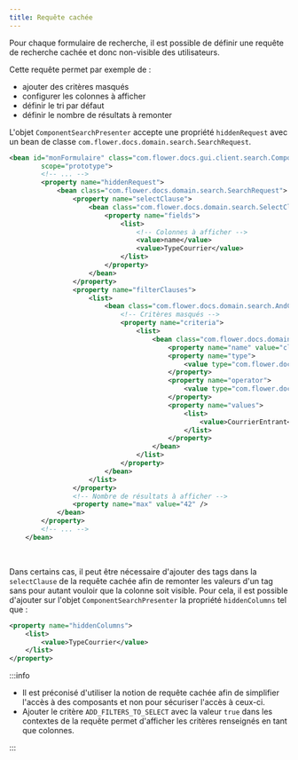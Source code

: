 ```yaml
---
title: Requête cachée
---
```


Pour chaque formulaire de recherche, il est possible de définir une requête de recherche cachée et donc non-visible des utilisateurs.

Cette requête permet par exemple de : 

* ajouter des critères masqués
* configurer les colonnes à afficher
* définir le tri par défaut
* définir le nombre de résultats à remonter


L'objet `ComponentSearchPresenter` accepte une propriété `hiddenRequest` avec un bean de classe `com.flower.docs.domain.search.SearchRequest`.


```xml
<bean id="monFormulaire" class="com.flower.docs.gui.client.search.ComponentSearchPresenter"
		scope="prototype">
		<!-- ... -->
		<property name="hiddenRequest">
			<bean class="com.flower.docs.domain.search.SearchRequest">
				<property name="selectClause">
					<bean class="com.flower.docs.domain.search.SelectClause">
						<property name="fields">
							<list>
								<!-- Colonnes à afficher -->
								<value>name</value>
								<value>TypeCourrier</value>
							</list>
						</property>
					</bean>
				</property>
				<property name="filterClauses">
					<list>
						<bean class="com.flower.docs.domain.search.AndClause">
							<!-- Critères masqués -->
							<property name="criteria">
								<list>
									<bean class="com.flower.docs.domain.search.Criterion">
										<property name="name" value="classid" />
										<property name="type">
											<value type="com.flower.docs.domain.search.Types">STRING</value>
										</property>
										<property name="operator">
											<value type="com.flower.docs.domain.search.Operators">EQUALS_TO</value>
										</property>
										<property name="values">
											<list>
												<value>CourrierEntrant</value>
											</list>
										</property>
									</bean>
								</list>
							</property>
						</bean>
					</list>
				</property>
				<!-- Nombre de résultats à afficher -->
				<property name="max" value="42" />
			</bean>
		</property>
		<!-- ... -->
	</bean>
```


<br/>

Dans certains cas, il peut être nécessaire d'ajouter des tags dans la `selectClause` de la requête cachée afin de remonter les valeurs d'un tag sans pour autant vouloir que la colonne soit visible. Pour cela, il est possible d'ajouter sur l'objet `ComponentSearchPresenter` la propriété ``hiddenColumns`` tel que : 

```xml 
<property name="hiddenColumns">
	<list>
		<value>TypeCourrier</value>
	</list>
</property>
```
	

:::info

* Il est préconisé d'utiliser la notion de requête cachée afin de simplifier l'accès à des composants et non pour sécuriser l'accès à ceux-ci.
* Ajouter le critère `ADD_FILTERS_TO_SELECT` avec la valeur `true` dans les contextes de la requête permet d'afficher les critères renseignés en tant que colonnes.

:::